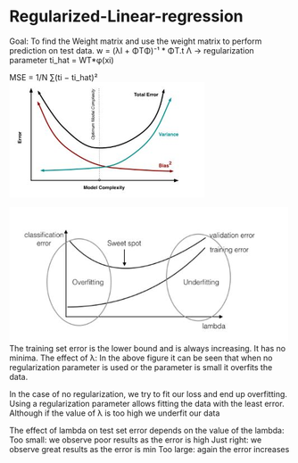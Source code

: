 # Regularized-Linear-regression

Goal: To find the Weight matrix and use the weight matrix to perform prediction on test data.
w = (λI + ΦTΦ)⁻¹ * ΦT.t
Λ -> regularization parameter
ti_hat = WT*φ(xi)

MSE = 1/N ∑(ti − ti_hat)² 
![Image 1](complexity_vs_err.JPG)

![Image 1](/lambda.JPG)
The training set error is the lower bound and is always increasing. It has no minima.
The effect of λ: In the above figure it can be seen that when no regularization parameter is used or the parameter is small it overfits the data.

In the case of no regularization, we try to fit our loss and end up overfitting. Using a regularization parameter allows fitting the data with the least error. 
Although if the value of λ is too high we underfit our data

The effect of lambda on test set error depends on the value of the lambda:
Too small: we observe poor results as the error is high
Just right: we observe great results as the error is min
Too large: again the error increases

